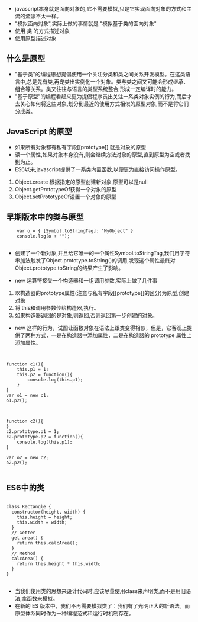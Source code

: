 * javascript本身就是面向对象的,它不需要模拟,只是它实现面向对象的方式和主流的流派不太一样。
* "模拟面向对象",实际上做的事情就是 "模拟基于类的面向对象"
* 使用 类  的方式描述对象
* 使用原型描述对象
## 什么是原型
* "基于类"的编程思想提倡使用一个关注分类和类之间关系开发模型。在这类语言中,总是先有类,再宠类出实例化一个对象。类与类之间又可能会形成继承、组合等关系。类又往往与语言的类型系统整合,形成一定编译时的能力。
* "基于原型"的编程看起来更为提倡程序员出关注一系类对象实例的行为,而后才去关心如何将这些对象,划分到最近的使用方式相似的原型对象,而不是将它们分成类。
## JavaScript 的原型
* 如果所有对象都有私有字段[[prototype]] 就是对象的原型
* 读一个属性,如果对象本身没有,则会继续方法对象的原型,直到原型为空或者找到为止。
* ES6以来,javascript提供了一系类内置函数,以便更为直接访问操作原型。
1. Object.create 根据指定的原型创建新对象,原型可以是null
2. Object.getPrototypeOf获得一个对象的原型
3. Object.setPrototypeOf设置一个对象的原型

## 早期版本中的类与原型
```
    var o = { [Symbol.toStringTag]: "MyObject" }
    console.log(o + "");


```
* 创建了一个新对象,并且给它唯一的一个属性Symbol.toStringTag,我们用字符串加法触发了Object.prototype.toString()的调用,发现这个属性最终对Object.prototype.toString的结果产生了影响。

* new 运算符接受一个构造器和一组调用参数,实际上做了几件事
1. 以构造器的prototype属性(注意与私有字段[[prototype]]的区分)为原型,创建对象
2. 将 this和调用参数传给构造器,执行。
3. 如果构造器返回的是对象,则返回,否则返回第一步创建的对象。


* new 这样的行为，试图让函数对象在语法上跟类变得相似，但是，它客观上提供了两种方式，一是在构造器中添加属性，二是在构造器的 prototype 属性上添加属性。

```


function c1(){
    this.p1 = 1;
    this.p2 = function(){
        console.log(this.p1);
    }
} 
var o1 = new c1;
o1.p2();



function c2(){
}
c2.prototype.p1 = 1;
c2.prototype.p2 = function(){
    console.log(this.p1);
}

var o2 = new c2;
o2.p2();


```
## ES6中的类

```

class Rectangle {
  constructor(height, width) {
    this.height = height;
    this.width = width;
  }
  // Getter
  get area() {
    return this.calcArea();
  }
  // Method
  calcArea() {
    return this.height * this.width;
  }
}


```


* 当我们使用类的思想来设计代码时,应该尽量使用class来声明类,而不是用旧语法,拿函数来模拟。
* 在新的 ES 版本中，我们不再需要模拟类了：我们有了光明正大的新语法。而原型体系同时作为一种编程范式和运行时机制存在。